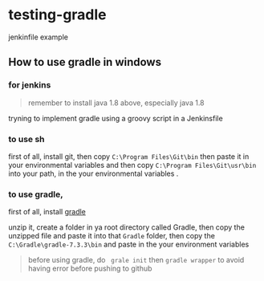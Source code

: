 # testing-gradle
jenkinfile example

## How to use gradle in windows


### for jenkins
> remember to install java 1.8 above, especially java 1.8

tryning to implement gradle using a groovy script in a Jenkinsfile

### to use sh
first of all, install git, then copy `C:\Program Files\Git\bin` then paste it in your environmental variables 
and then copy `C:\Program Files\Git\usr\bin` into your path, in the your environmental variables .


### to use gradle,
first of all, install [gradle](https://gradle.org/install/)	

unzip it, create a folder in ya root directory called Gradle, then copy the unzipped file 
and paste it into that `Gradle` folder, then copy the `C:\Gradle\gradle-7.3.3\bin` and paste in the your environment variables


> before using gradle, do ` grale init` then `gradle wrapper` to avoid having error before pushing to github


